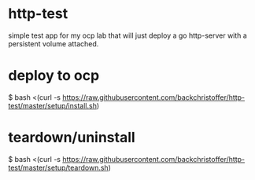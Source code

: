 # http-test
simple test app for my ocp lab that will just deploy a go http-server with a persistent volume attached.

# deploy to ocp
$ bash <(curl -s https://raw.githubusercontent.com/backchristoffer/http-test/master/setup/install.sh)

# teardown/uninstall
$ bash <(curl -s https://raw.githubusercontent.com/backchristoffer/http-test/master/setup/teardown.sh)